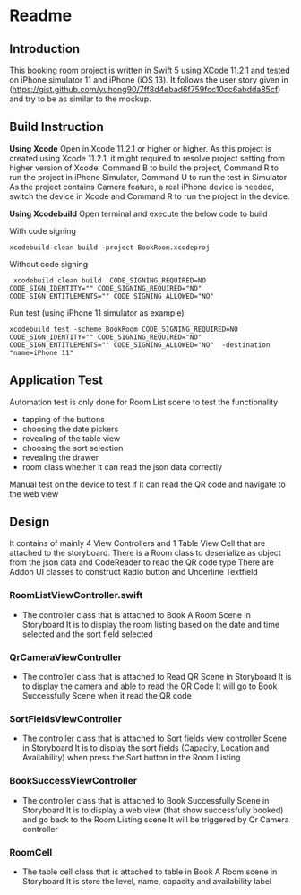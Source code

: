
# Readme 
## Introduction
This booking room project is written in Swift 5 using XCode 11.2.1 and tested on iPhone simulator 11 and iPhone (iOS 13). It follows the user story given in (https://gist.github.com/yuhong90/7ff8d4ebad6f759fcc10cc6abdda85cf) and try to be as similar to the mockup.


## Build Instruction
**Using Xcode**
Open in Xcode 11.2.1 or higher or higher. As this project is created using Xcode 11.2.1, it might required to resolve project setting from higher version of Xcode.
Command B to build the project, Command R to run the project in iPhone Simulator, Command U to run the test in Simulator 
As the project contains Camera feature, a real iPhone device is needed, switch the device in Xcode and Command R to run the project in the device.

**Using Xcodebuild**
Open terminal and execute the below code to build 

With code signing
 ```
 xcodebuild clean build -project BookRoom.xcodeproj
```

Without code signing
```
 xcodebuild clean build  CODE_SIGNING_REQUIRED=NO CODE_SIGN_IDENTITY="" CODE_SIGNING_REQUIRED="NO" CODE_SIGN_ENTITLEMENTS="" CODE_SIGNING_ALLOWED="NO"
 ```
 
Run test (using iPhone 11 simulator as example)
```
xcodebuild test -scheme BookRoom CODE_SIGNING_REQUIRED=NO CODE_SIGN_IDENTITY="" CODE_SIGNING_REQUIRED="NO" CODE_SIGN_ENTITLEMENTS="" CODE_SIGNING_ALLOWED="NO"  -destination "name=iPhone 11"
```
## Application Test
Automation test is only done for Room List scene to test the functionality
- tapping of the buttons 
- choosing the date pickers
- revealing of the table view
- choosing the sort selection
- revealing the drawer
- room class whether it can read the json data correctly

Manual test on the device to test if it can read the QR code and navigate to the web view

## Design
It contains of mainly 4 View Controllers and 1 Table View Cell that are attached to the storyboard. 
There is a Room class to deserialize as object from the json data and CodeReader to read the QR code type
There are Addon UI classes to construct Radio button and Underline Textfield

### RoomListViewController.swift
- The controller class that is attached to Book A Room Scene in Storyboard
It is to display the room listing based on the date and time selected and the sort field selected

### QrCameraViewController
- The controller class that is attached to Read QR Scene in Storyboard
It is to display the camera and able to read the QR Code 
It will go to Book Successfully Scene when it read the QR code

### SortFieldsViewController
-  The controller class that is attached to Sort fields view controller Scene in Storyboard 
It is to display the sort fields (Capacity, Location and Availability) when press the Sort button in the Room Listing

### BookSuccessViewController
- The controller class that is attached to Book Successfully Scene in Storyboard
It is to display a web view (that show successfully booked) and go back to the Room Listing scene
It will be triggered by Qr Camera controller

### RoomCell
-  The table cell class that is attached to table in Book A Room scene in Storyboard
It is store the level, name, capacity and availability label
